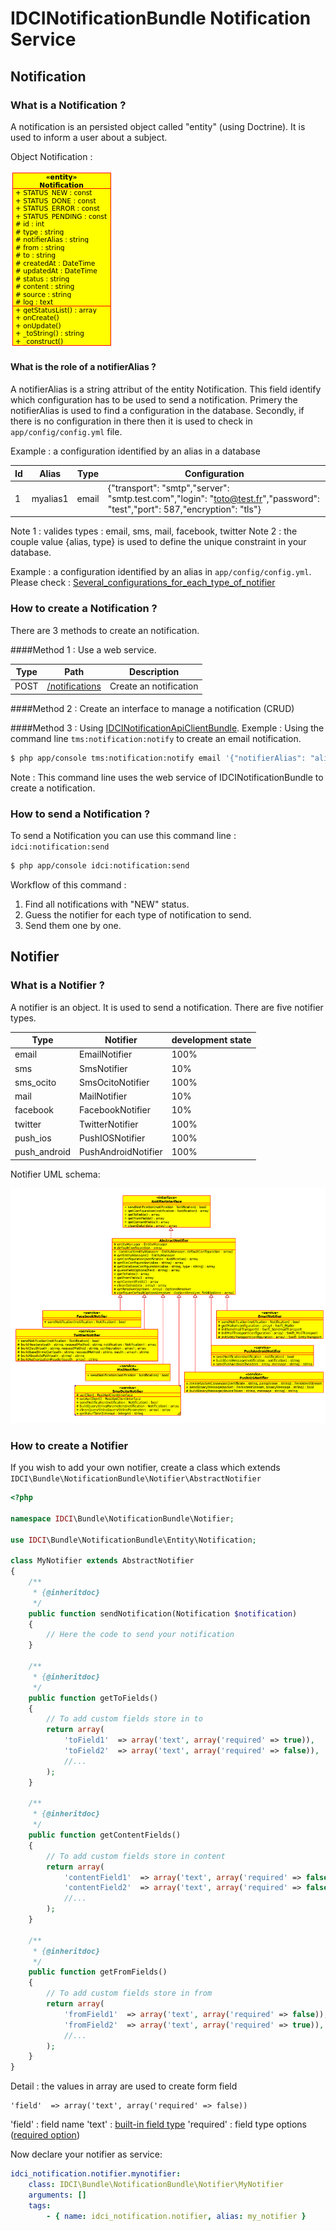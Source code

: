 IDCINotificationBundle Notification Service
===========================================


Notification
------------
### What is a Notification ?
A notification is an persisted object called "entity" (using Doctrine). It is used to inform a user about a subject.

Object Notification :

![UML Notification Class Diagram](notification_class.png)


#### What is the role of a notifierAlias ?

A notifierAlias is a string attribut of the entity Notification. This field identify which configuration has to be used to send a notification. Primery the notifierAlias is used to find a configuration in the database. Secondly, if there is no configuration in there then it is used to check in `app/config/config.yml` file.

Example : a configuration identified by an alias in a database

| Id | Alias    | Type  | Configuration
|----|----------|-------|-----------------------------------------------------------------------------------
| 1  | myalias1 | email | {"transport": "smtp","server": "smtp.test.com","login": "toto@test.fr","password": "test","port": 587,"encryption": "tls"}
Note 1 : valides types : email, sms, mail, facebook, twitter
Note 2 : the couple value {alias, type} is used to define the unique constraint in your database.

Example : a configuration identified by an alias in `app/config/config.yml`.
Please check : [Several_configurations_for_each_type_of_notifier](configuration_reference.md#several-configurations-for-each-type-of-notifier)

### How to create a Notification ?
There are 3 methods to create an notification.

####Method 1 : Use a web service.

| Type   | Path                                                     | Description
|--------|----------------------------------------------------------|------------------------
| POST   | [/notifications](api/notification/post_notifications.md) | Create an notification

####Method 2 : Create an interface to manage a notification (CRUD)

####Method 3 : Using [IDCINotificationApiClientBundle](https://github.com/IDCI-Consulting/NotificationApiClientBundle.git).
Exemple : Using the command line `tms:notification:notify` to create an email notification.
```sh
$ php app/console tms:notification:notify email '{"notifierAlias": "alias", "to": "me@mymail.com", "cc": "cc1@mymail.com, cc2@mymail.com", "bcc": "bcc@mymail.com", "subject": "notification via command line", "message": "the message to be send", "htmlMessage": "<h1>Titre</h1><p>Message</p>", "attachments": []}'
```
Note : This command line uses the web service of IDCINotificationBundle to create a notification.

### How to send a Notification ?
To send a Notification you can use this command line : `idci:notification:send`
```sh
$ php app/console idci:notification:send
```
Workflow of this command :

1. Find all notifications with "NEW" status.
2. Guess the notifier for each type of notification to send.
3. Send them one by one.

Notifier
--------
### What is a Notifier ?
A notifier is an object. It is used to send a notification.
There are five notifier types.

| Type         | Notifier            | development state
|--------------|---------------------|-------------------
| email        | EmailNotifier       | 100%
| sms          | SmsNotifier         | 10%
| sms_ocito    | SmsOcitoNotifier    | 100%
| mail         | MailNotifier        | 10%
| facebook     | FacebookNotifier    | 10%
| twitter      | TwitterNotifier     | 100%
| push_ios     | PushIOSNotifier     | 100%
| push_android | PushAndroidNotifier | 100%

Notifier UML schema:

![Notifier class diagram](notifier_class_diagram.png)

### How to create a Notifier
If you wish to add your own notifier, create a class which extends `IDCI\Bundle\NotificationBundle\Notifier\AbstractNotifier`
```php
<?php

namespace IDCI\Bundle\NotificationBundle\Notifier;

use IDCI\Bundle\NotificationBundle\Entity\Notification;

class MyNotifier extends AbstractNotifier
{
    /**
     * {@inheritdoc}
     */
    public function sendNotification(Notification $notification)
    {
        // Here the code to send your notification
    }

    /**
     * {@inheritdoc}
     */
    public function getToFields()
    {
        // To add custom fields store in to
        return array(
            'toField1'  => array('text', array('required' => true)),
            'toField2'  => array('text', array('required' => false)),
            //...
        );
    }

    /**
     * {@inheritdoc}
     */
    public function getContentFields()
    {
        // To add custom fields store in content
        return array(
            'contentField1'  => array('text', array('required' => false)),
            'contentField2'  => array('text', array('required' => false)),
            //...
        );
    }

    /**
     * {@inheritdoc}
     */
    public function getFromFields()
    {
        // To add custom fields store in from
        return array(
            'fromField1'  => array('text', array('required' => false)),
            'fromField2'  => array('text', array('required' => true)),
            //...
        );
    }
}
```
Detail : the values in array are used to create form field
```
'field'  => array('text', array('required' => false))
```
'field'    : field name
'text'     : [built-in field type](http://symfony.com/doc/current/book/forms.html#built-in-field-types)
'required' : field type options ([required option](http://symfony.com/doc/current/book/forms.html#field-type-options))

Now declare your notifier as service:
```yml
idci_notification.notifier.mynotifier:
    class: IDCI\Bundle\NotificationBundle\Notifier\MyNotifier
    arguments: []
    tags:
        - { name: idci_notification.notifier, alias: my_notifier }
```

